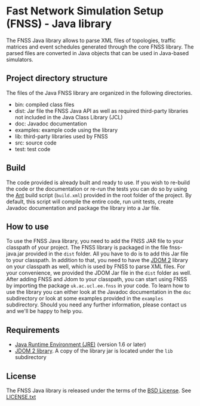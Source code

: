 # Fast Network Simulation Setup (FNSS) - Java library
The FNSS Java library allows to parse XML files of topologies, traffic matrices and event schedules generated through the core FNSS library. The parsed files are converted in Java objects that can be used in Java-based simulators.

## Project directory structure
The files of the Java FNSS library are organized in the following directories.

* bin: compiled class files
* dist: Jar file the FNSS Java API as well as required third-party libraries not included in the Java Class Library (JCL) 
* doc: Javadoc documentation
* examples: example code using the library
* lib: third-party libraries used by FNSS
* src: source code
* test: test code

## Build
The code provided is already built and ready to use. If you wish to re-build the code or the documentation or re-run the tests you can do so by using the [Ant](http://ant.apache.org/) build script (`build.xml`) provided in the root folder of the project. By default, this script will compile the entire code, run unit tests, create Javadoc documentation and package the library into a Jar file. 

## How to use
To use the FNSS Java library, you need to add the FNSS JAR file to your classpath of your project. The FNSS library is packaged in the file fnss-java.jar provided in the `dist` folder. All you have to do is to add this Jar file to your classpath. In addition to that, you need to have the [JDOM 2](http://www.jdom.org/) library on your classpath as well, which is used by FNSS to parse XML files. For your convenience, we provided the JDOM Jar file in the `dist` folder as well.
After adding FNSS and Jdom to your classpath, you can start using FNSS by importing the package `uk.ac.ucl.ee.fnss` in your code.
To learn how to use the library you can either look at the Javadoc documentation in the `doc` subdirectory or look at some examples provided in the `examples` subdirectory.
Should you need any further information, please contact us and we'll be happy to help you.
 
## Requirements
* [Java Runtime Environment (JRE)](http://www.java.com/) (version 1.6 or later)
* [JDOM 2 library](http://www.jdom.org/). A copy of the library jar is located under the `lib` subdirectory

## License
The FNSS Java library is released under the terms of the  [BSD License](http://en.wikipedia.org/wiki/BSD_licenses). See [LICENSE.txt](LICENSE.txt)
